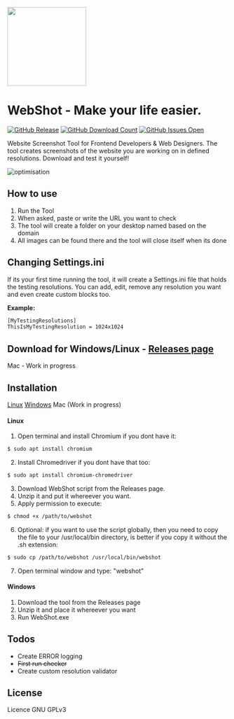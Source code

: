 <p align="left">
  <img width="180" height="180" src="https://github.com/mariosemes/WebShot/blob/master/images/logo.png?raw=true">
</p>

# WebShot - Make your life easier.

[![GitHub Release](https://github-basic-badges.herokuapp.com/release/mariosemes/WebShot.svg)]() [![GitHub Download Count](https://github-basic-badges.herokuapp.com/downloads/mariosemes/WebShot/total.svg)]() [![GitHub Issues Open](https://github-basic-badges.herokuapp.com/issues/mariosemes/WebShot.svg)]()

Website Screenshot Tool for Frontend Developers & Web Designers.
The tool creates screenshots of the website you are working on in defined resolutions.
Download and test it yourself!

![optimisation](https://github.com/mariosemes/WebShot/blob/master/images/preview.png?raw=true)

## How to use
1. Run the Tool
2. When asked, paste or write the URL you want to check
3. The tool will create a folder on your desktop named based on the domain
4. All images can be found there and the tool will close itself when its done


## Changing Settings.ini
If its your first time running the tool, it will create a Settings.ini file that holds the testing resolutions.
You can add, edit, remove any resolution you want and even create custom blocks too.

**Example:**
```sh
[MyTestingResolutions]
ThisIsMyTestingResolution = 1024x1024
```

## Download for Windows/Linux - [Releases page](https://github.com/mariosemes/WebShot/releases/)
Mac - Work in progress


## Installation
[Linux](#linux)
[Windows](#windows)
Mac (Work in progress)

#### Linux
1. Open terminal and install Chromium if you dont have it:
```sh
$ sudo apt install chromium
```
2. Install Chromedriver if you dont have that too:
```sh
$ sudo apt install chromium-chromedriver
```
3. Download WebShot script from the Releases page.
4. Unzip it and put it whereever you want.
5. Apply permission to execute:
```sh
$ chmod +x /path/to/webshot
```
6. Optional: if you want to use the script globally, then you need to copy the file to your /usr/local/bin directory, is better if you copy it without the .sh extension:
```sh
$ sudo cp /path/to/webshot /usr/local/bin/webshot
```
7. Open terminal window and type: "webshot"

#### Windows

1. Download the tool from the Releases page
2. Unzip it and place it whereever you want
3. Run WebShot.exe


## Todos

 - Create ERROR logging
 - ~~First run checker~~
 - Create custom resolution validator

License
----

Licence GNU GPLv3